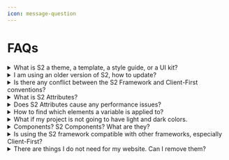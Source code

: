 ```yaml
---
icon: message-question
---
```


# FAQs

<details>

<summary>What is S2 a theme, a template, a style guide, or a UI kit?</summary>

**S2 is a framework. It is not a theme or template.**

The S2 framework is a complete system for building scalable, maintainable, and professional-grade websites. It provides a standardized approach to naming and organizing CSS classes and other elements.

During your design, you should modify the S2 Framework cloneable and make it the style guide of your site.

You can use the S2 cloneable as a starting point for your project. Since we avoid over-styling, the layouts remain simple and adaptable, leaving you complete creative freedom. Feel free to modify anything as you build.

**The S2 Framework is not a UI kit** — but it includes well-formatted and structured basic UI elements that you can further style to fit your needs. Additionally, S2 provides a small collection of well-designed base layouts and components to help you build faster and more efficiently.

</details>

<details>

<summary>I am using an older version of S2, how to update?</summary>

Once you start a project with one version of the S2 Framework, you should continue to use that version for a project.

The reason is that it can be very difficult to upgrade, and it is also unnecessary. Also, custom codes may have already been modified. It is perfectly fine to continue using the version you are starting with.

</details>

<details>

<summary>Is there any conflict between the S2 Framework and Client-First conventions?</summary>

There are differences, but there is no conflict between the S2 and the Client-First conventions.

For example, S2 uses prefixes like `cc-` and `u-`, and use a few abbreviations, but it causes no conflicts. You can easily update style names when you bring something that follows the Client-First conventions into an S2 project.

The differences between both approaches are more about what works well and what works even better.

</details>

<details>

<summary>What is S2 Attributes?</summary>

S2 Attributes is a concise, ready-to-use collection of attributes designed to streamline your development process.

Inspired by Tailwind CSS's utility-first approach, S2 Attributes offers a similar concept — but uses attributes instead of classes — to keep your HTML clean and organized.

S2 Attributes is designed to keep your project classes clean and organized. It also gives you flexibility and helps you build faster. Using it is completely optional.

</details>

<details>

<summary>Does S2 Attributes cause any performance issues?</summary>

No. The set of custom codes is on each page and is very small in size. It has minimal effect on your site compared with other aspects.

</details>

<details>

<summary>How to find which elements a variable is applied to?</summary>

Unfortunately, you cannot check this directly in the Webflow Designer panel. However, you can find where variables are applied by following these steps:

First, go to the source code of any page. Find and visit the current stylesheet (the .css file). Then, you can search for the variable names, such as `var(--colors--primary)`.

</details>

<details>

<summary>What if my project is not going to have light and dark colors.</summary>

No problem. You can remove them all easily.

1. Remove the Dark mode variable mode
2. Remove the related UI elements and JavaScript

&#x20;However, you can also leave the existing setup for future potential.

</details>

<details>

<summary>Components? S2 Components? What are they?</summary>

[Component](https://www.youtube.com/watch?v=1LtUdMH6iqk) is a powerful Webflow feature.

**S2 Components are not components**; at least, they are not components yet. We just name them this way.

While we also considered creating ready-made, [properties](https://help.webflow.com/hc/en-us/articles/33961219350547-Component-properties)-powered, [slot](https://university.webflow.com/lesson/slots)-powered layout components, **we decided it would be best for you to convert such components yourself**.

Besides, S2 is a framework by nature. This approach ensures it remains simple and flexible, allowing you to effortlessly remove anything unnecessary.

</details>

<details>

<summary>Is using the S2 framework compatible with other frameworks, especially Client-First?</summary>

Yes, there won't be any conflict when you add or copy and paste components, layouts, scripts and community stuff that use other practices or frameworks into a site built with S2.

In fact, the main difference is in class naming conventions. You can leave the names of such classes as they are, or rename them according to S2's conventions.

</details>

<details>

<summary>There are things I do not need for my website. Can I remove them?</summary>

Yes, absolutely.

While you can remove unnecessary stuff from the cloned S2 framework (and clean up the styles) at any time, we generally recommend that you do this after you have completed most of your site-building process. It is always handy to have them around. Keeping them in the styles guild has very, very minimal impact on your site's performance.

</details>



